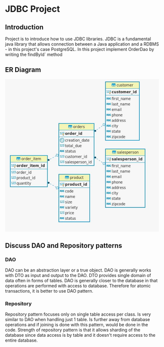 # JDBC Project
## Introduction
Project is to introduce how to use JDBC libraries. JDBC is a  fundamental java library that allows connection between a Java application 
and a RDBMS - in this project's case PostgreSQL. In this project implement OrderDao by writing the findById` method

## ER Diagram
![my_architecture](./assets/jdbc.jpg)

## Discuss DAO and Repository patterns
### DAO
DAO can be an abstraction layer or a true object. DAO is generally works with DTO as input and output to the DAO. DTO provides single domain of data often in forms of tables. DAO is generally closer to the database in that operations are performed with access to database. Therefore for atomic transactions, it is better to use DAO pattern.

### Repository
Repository pattern focuses only on single table access per class. Is very similar to DAO when handling just 1 table. Is further away from database operations and if joining is done with this pattern, would be done in the code. Strength of repository pattern is that it allows sharding of the database since data access is by table and it doesn't require access to the entire database.

